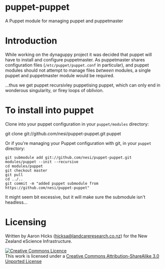 # puppet-puppet

A Puppet module for managing puppet and puppetmaster

# Introduction

While working on the dynaguppy project it was decided that puppet will have to install and configure puppetmaster. As puppetmaster shares configuration files (`/etc/puppet/puppet.conf` in particular), and puppet modules should not attempt to manage files *between* modules, a single puppet and puppetmaster module would be required.

...thus we get puppet recursivley puppetising puppet, which can only end in wonderous singularity, or firey loops of oblivion.

# To install into puppet

Clone into your puppet configuration in your `puppet/modules` directory:

 git clone git://github.com/nesi/puppet-puppet.git puppet

Or if you're managing your Puppet configuration with git, in your `puppet` directory:

    git submodule add git://github.com/nesi/puppet-puppet.git modules/puppet --init --recursive
    cd modules/puppet
    git checkout master
    git pull
    cd ../..
    git commit -m "added puppet submodule from https://github.com/nesi/puppet-puppet"

It might seem bit excessive, but it will make sure the submodule isn't headless...

# Licensing

Written by Aaron Hicks (hicksa@landcareresearch.co.nz) for the New Zealand eScience Infrastructure.

<a rel="license" href="http://creativecommons.org/licenses/by-sa/3.0/"><img alt="Creative Commons Licence" style="border-width:0" src="http://i.creativecommons.org/l/by-sa/3.0/88x31.png" /></a><br />This work is licensed under a <a rel="license" href="http://creativecommons.org/licenses/by-sa/3.0/">Creative Commons Attribution-ShareAlike 3.0 Unported License</a>